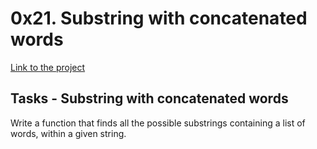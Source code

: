 # 0x21. Substring with concatenated words
[Link to the project](https://intranet.hbtn.io/projects/506)

## Tasks - Substring with concatenated words
Write a function that finds all the possible substrings containing a list of words, within a given string.
